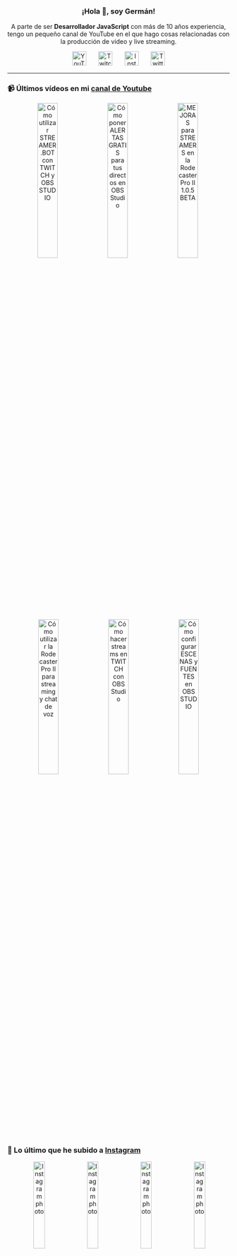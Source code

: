 <p align="center" width="300">
  <h3 align="center">¡Hola 👋, soy Germán!</h3>
</p>

<p align="center">A parte de ser <strong>Desarrollador JavaScript</strong> con más de 10 años experiencia, tengo un pequeño canal de YouTube en el que hago cosas relacionadas con la producción de video y live streaming.</p>

<p align="center">
  <a href="https://youtube.com/@germix" target="blank"><img src="https://cdn.simpleicons.org/youtube/FF0000" alt="YouTube" title="YouTube" width="32px" /></a>
  &#8287;&#8287;&#8287;&#8287;&#8287;
  <a href="https://twitch.tv/germix_tv" target="blank"><img src="https://cdn.simpleicons.org/twitch/9146FF" alt="Twitch" title="Twitch" width="32px" /></a>
  &#8287;&#8287;&#8287;&#8287;&#8287;
  <a href="https://instagram.com/germix_tv" target="blank"><img src="https://cdn.simpleicons.org/instagram/E4405F" alt="Instagram" title="Instagram" width="32px" /></a>
  &#8287;&#8287;&#8287;&#8287;&#8287;
  <a href="https://twitter.com/germix_tv" target="blank"><img src="https://cdn.simpleicons.org/twitter/1DA1F2" alt="Twitter" title="Twitter" width="32px" />
  </a>
</p>

<hr />

<p align="center">
  <h3>📹 Últimos vídeos en mi <a href="https://youtube.com/@germix?sub_confirmation=1" target="blank">canal de Youtube</a></h3>
</p>
<p align="center">&#8287;<a href="https://youtu.be/2AilFoiYnlc" target="blank"><img width="30%" src="https://img.youtube.com/vi/2AilFoiYnlc/mqdefault.jpg" alt="Cómo utilizar STREAMER.BOT con TWITCH y OBS STUDIO" title="Cómo utilizar STREAMER.BOT con TWITCH y OBS STUDIO" /></a>  &#8287;<a href="https://youtu.be/3EUPLZjGjkY" target="blank"><img width="30%" src="https://img.youtube.com/vi/3EUPLZjGjkY/mqdefault.jpg" alt="Cómo poner ALERTAS GRATIS para tus directos en OBS Studio" title="Cómo poner ALERTAS GRATIS para tus directos en OBS Studio" /></a>  &#8287;<a href="https://youtu.be/3mLzME7gODA" target="blank"><img width="30%" src="https://img.youtube.com/vi/3mLzME7gODA/mqdefault.jpg" alt="MEJORAS para STREAMERS en la Rodecaster Pro II 1.0.5 BETA" title="MEJORAS para STREAMERS en la Rodecaster Pro II 1.0.5 BETA" /></a>  &#8287;<a href="https://youtu.be/8784wBhHpVo" target="blank"><img width="30%" src="https://img.youtube.com/vi/8784wBhHpVo/mqdefault.jpg" alt="Cómo utilizar la Rodecaster Pro II para streaming y chat de voz" title="Cómo utilizar la Rodecaster Pro II para streaming y chat de voz" /></a>  &#8287;<a href="https://youtu.be/L-Fe5wee3uM" target="blank"><img width="30%" src="https://img.youtube.com/vi/L-Fe5wee3uM/mqdefault.jpg" alt="Cómo hacer streams en TWITCH con OBS Studio" title="Cómo hacer streams en TWITCH con OBS Studio" /></a>  &#8287;<a href="https://youtu.be/TjLFIa8oTSs" target="blank"><img width="30%" src="https://img.youtube.com/vi/TjLFIa8oTSs/mqdefault.jpg" alt="Cómo configurar ESCENAS y FUENTES en OBS STUDIO" title="Cómo configurar ESCENAS y FUENTES en OBS STUDIO" /></a></p>

<p align="center">
  <h3>📸 Lo último que he subido a <a href="https://instagram.com/germix_tv" target="blank">Instagram</a></h3>
</p>
<p align="center">&#8287;<a href='https://instagram.com/p/Cxlxoh3NyWS' target='_blank'><img width='22.5%' src='https://scontent-lhr8-1.cdninstagram.com/v/t51.2885-15/382717151_1640351209708007_2810377516422796081_n.jpg?stp=dst-jpg_e15_fr_p1080x1080&_nc_ht=scontent-lhr8-1.cdninstagram.com&_nc_cat=111&_nc_ohc=KZ6J5mlZ-90AX8-SMcJ&edm=APU89FABAAAA&ccb=7-5&oh=00_AfDBj5wg4vTGNA5C42IUbWUiWBcggn_PPKC0JJxCalmbTg&oe=65134E10&_nc_sid=bc0c2c' alt='Instagram photo' /></a>  &#8287;<a href='https://instagram.com/p/CxlIWT1xqd2' target='_blank'><img width='22.5%' src='https://scontent-lhr8-1.cdninstagram.com/v/t51.2885-15/382074454_1344757813125414_5061495449904523297_n.jpg?stp=dst-jpg_e15_fr_p1080x1080&_nc_ht=scontent-lhr8-1.cdninstagram.com&_nc_cat=106&_nc_ohc=9a3yd-2WBKkAX-Z3YyB&edm=APU89FABAAAA&ccb=7-5&oh=00_AfCDfxcyCPnLPqCSEAkktaQVf1Xvnev-4RMXLjmswTGgNA&oe=6513A6D5&_nc_sid=bc0c2c' alt='Instagram photo' /></a>  &#8287;<a href='https://instagram.com/p/CxfLuNntSfq' target='_blank'><img width='22.5%' src='https://scontent-lhr8-2.cdninstagram.com/v/t51.2885-15/380933585_866192648374192_3721113509983964004_n.jpg?stp=dst-jpg_e15&_nc_ht=scontent-lhr8-2.cdninstagram.com&_nc_cat=104&_nc_ohc=f7tW5S7S7pwAX_Hcgjw&edm=APU89FABAAAA&ccb=7-5&oh=00_AfCCH_k3VhayamINPfolXhKocbRowx7NnTFpkAm33ZAZLA&oe=65137EF0&_nc_sid=bc0c2c' alt='Instagram photo' /></a>  &#8287;<a href='https://instagram.com/p/CxcmVWwtzu9' target='_blank'><img width='22.5%' src='https://scontent-lhr8-1.cdninstagram.com/v/t51.2885-15/380476596_665248502248186_2550840238999617619_n.jpg?stp=dst-jpg_e15_fr_p1080x1080&_nc_ht=scontent-lhr8-1.cdninstagram.com&_nc_cat=110&_nc_ohc=EsgSMiUsbhwAX-mpsZI&edm=APU89FABAAAA&ccb=7-5&oh=00_AfBj5768dPb2DEwP4FOwUoRoOCU2WdWbjAsN9Hne6NegwA&oe=651300A4&_nc_sid=bc0c2c' alt='Instagram photo' /></a></p>